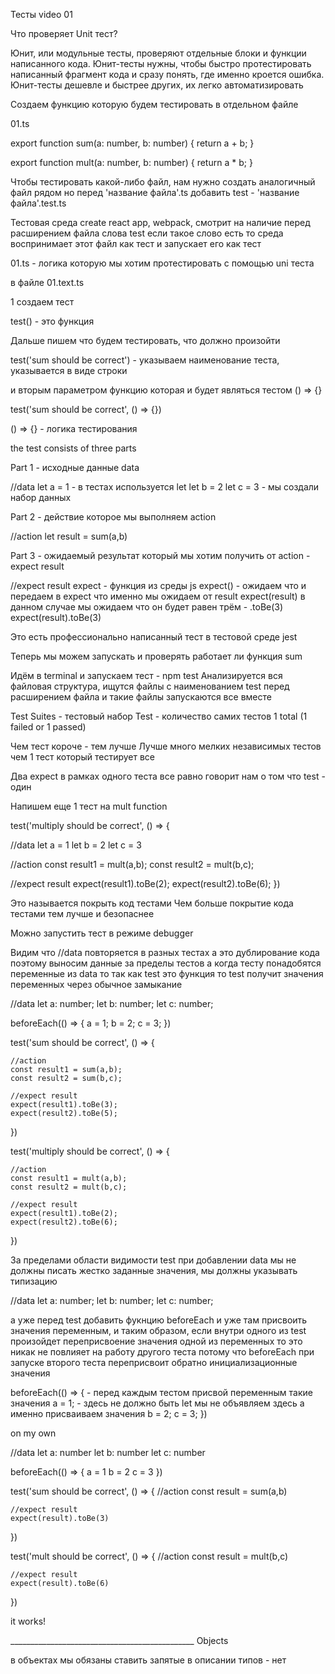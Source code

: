 Тесты video 01

Что проверяет Unit тест?

Юнит, или модульные тесты, проверяют отдельные блоки и функции написанного кода. 
Юнит-тесты нужны, чтобы быстро протестировать написанный фрагмент кода и сразу понять, 
где именно кроется ошибка. Юнит-тесты дешевле и быстрее других, их легко автоматизировать

Создаем функцию которую будем тестировать в отдельном файле

01.ts

export function sum(a: number, b: number) {
    return a + b;
}

export function mult(a: number, b: number) {
    return a * b;
}

Чтобы тестировать какой-либо файл, нам нужно создать аналогичный файл рядом
но перед 'название файла'.ts добавить test - 'название файла'.test.ts

Тестовая среда create react app, webpack, смотрит на наличие перед расширением файла 
слова test если такое слово есть то среда воспринимает этот файл как тест 
и запускает его как тест 

01.ts - логика которую мы хотим протестировать с помощью uni теста

в файле 01.text.ts

1 создаем тест

test() - это функция

Дальше пишем что будем тестировать, что должно произойти

test('sum should be correct') - указываем наименование теста, указывается в виде строки

и вторым параметром функцию которая и будет являться тестом () => {}

test('sum should be correct', () => {})

() => {} - логика тестирования


the test consists of three parts

Part 1 - исходные данные data

//data
let a = 1 - в тестах используется let
let b = 2
let c = 3 - мы создали набор данных

Part 2 - действие которое мы выполняем action

//action
let result = sum(a,b)

Part 3 - ожидаемый результат который мы хотим получить от action - expect result

//expect result  expect - функция из среды js
expect() - ожидаем что
и передаем в expect что именно мы ожидаем от result
expect(result)
в данном случае мы ожидаем что он будет равен трём - .toBe(3)
expect(result).toBe(3)

Это есть профессионально написанный тест в тестовой среде jest 

Теперь мы можем запускать и проверять работает ли функция sum

Идём в terminal и запускаем тест - npm test 
Анализируется вся файловая структура, ищутся файлы с наименованием test перед расширением 
файла и такие файлы запускаются все вместе 

Test Suites - тестовый набор 
Test - количество самих тестов 1 total (1 failed or 1 passed)

Чем тест короче - тем лучше 
Лучше много мелких независимых тестов чем 1 тест который тестирует все 

Два expect в рамках одного теста все равно говорит нам о том что test - один

Напишем еще 1 тест на mult function

test('multiply should be correct', () => {

//data
let a = 1 
let b = 2
let c = 3

//action
const result1 = mult(a,b);
const result2 = mult(b,c);

//expect result
expect(result1).toBe(2);
expect(result2).toBe(6);
})

Это называется покрыть код тестами 
Чем больше покрытие кода тестами тем лучше и безопаснее 

Можно запустить тест в режиме debugger 

Видим что //data повторяется в разных тестах а это дублирование кода поэтому 
выносим данные за пределы тестов 
а когда тесту понадобятся переменные из data 
то так как test это функция то test получит значения переменных
через обычное замыкание 

//data
let a: number;
let b: number;
let c: number;

beforeEach(() => {
a = 1;
b = 2;
c = 3;
})

test('sum should be correct', () => {

    //action
    const result1 = sum(a,b);
    const result2 = sum(b,c);

    //expect result
    expect(result1).toBe(3);
    expect(result2).toBe(5);
})

test('multiply should be correct', () => {

    //action
    const result1 = mult(a,b);
    const result2 = mult(b,c);

    //expect result
    expect(result1).toBe(2);
    expect(result2).toBe(6);
})

За пределами области видимости test 
при добавлении data мы не должны писать жестко заданные значения, 
мы должны указывать типизацию 

//data
let a: number;
let b: number;
let c: number;

а уже перед test добавить фукнцию beforeEach и уже там присвоить значения 
переменным, и таким образом, если внутри одного из test
произойдет переприсвоение значения одной из переменных
то это никак не повлияет на работу другого теста
потому что beforeEach при запуске второго теста переприсвоит обратно 
инициализационные значения

beforeEach(() => { - перед каждым тестом присвой переменным такие значения
    a = 1; - здесь не должно быть let мы не объявляем здесь а именно присваиваем значения
    b = 2;
    c = 3;
})

on my own

//data
let a: number
let b: number
let c: number

beforeEach(() => {
a = 1
b = 2
c = 3
})

test('sum should be correct', () => {
//action
const result = sum(a,b)

    //expect result
    expect(result).toBe(3)
})

test('mult should be correct', () => {
//action
const result = mult(b,c)

    //expect result
    expect(result).toBe(6)
})

it works!

______________________________________________ Objects

в объектах мы обязаны ставить запятые в описании типов - нет